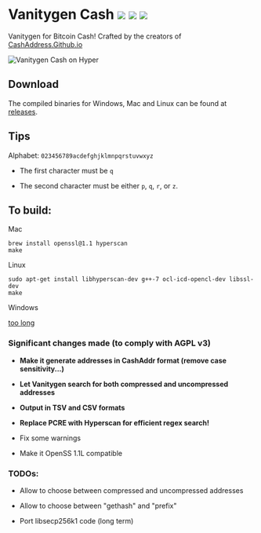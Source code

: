 # Vanitygen Cash ![](https://img.shields.io/badge/build-passing-brightgreen.svg) [![](https://img.shields.io/badge/download-click%20me!-blue.svg)](https://github.com/cashaddress/vanitygen-cash/releases) ![](https://img.shields.io/github/downloads/cashaddress/vanitygen-cash/total.svg)

Vanitygen for Bitcoin Cash! Crafted by the creators of [CashAddress.Github.io](https://cashaddress.github.io/)

![Vanitygen Cash on Hyper](https://user-images.githubusercontent.com/23437045/36631365-a126c57e-1987-11e8-9121-5a3da032d85d.png)

## Download

The compiled binaries for Windows, Mac and Linux can be found at [releases](https://github.com/cashaddress/vanitygen-cash/releases).

## Tips

Alphabet: `023456789acdefghjklmnpqrstuvwxyz`

- The first character must be `q`

- The second character must be either `p`, `q`, `r`, or `z`.

## To build:

Mac

    brew install openssl@1.1 hyperscan
    make

Linux

    sudo apt-get install libhyperscan-dev g++-7 ocl-icd-opencl-dev libssl-dev
    make

Windows

[too long](/INSTALL)

### Significant changes made (to comply with AGPL v3)

- **Make it generate addresses in CashAddr format (remove case sensitivity...)**

- **Let Vanitygen search for both compressed and uncompressed addresses**

- **Output in TSV and CSV formats**

- **Replace PCRE with Hyperscan for efficient regex search!**

- Fix some warnings

- Make it OpenSS 1.1L compatible

### TODOs:

- Allow to choose between compressed and uncompressed addresses

- Allow to choose between "gethash" and "prefix"

- Port libsecp256k1 code (long term)

